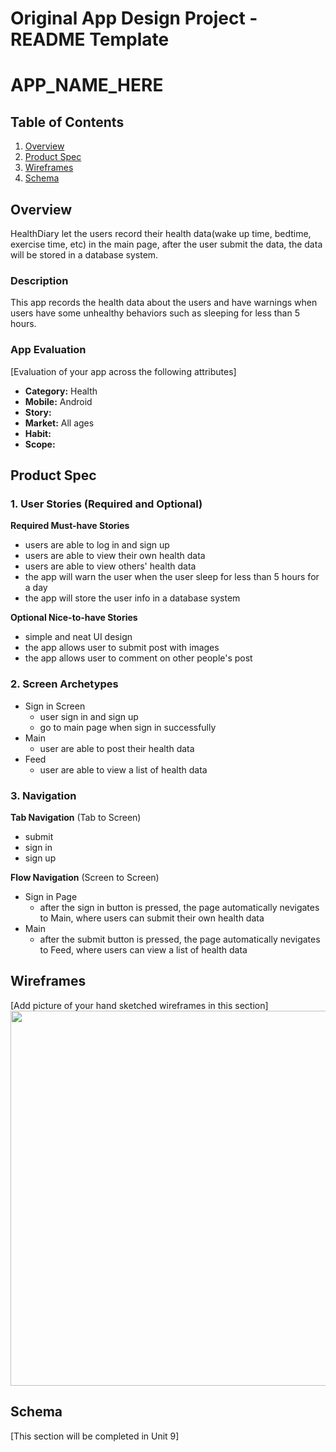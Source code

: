 Original App Design Project - README Template
===

# APP_NAME_HERE

## Table of Contents
1. [Overview](#Overview)
1. [Product Spec](#Product-Spec)
1. [Wireframes](#Wireframes)
2. [Schema](#Schema)

## Overview
HealthDiary let the users record their health data(wake up time, bedtime, exercise time, etc) in the main page, after the user submit the data, the data will be stored in a database system.

### Description
This app records the health data about the users and have warnings when users have some unhealthy behaviors such as sleeping for less than 5 hours.

### App Evaluation
[Evaluation of your app across the following attributes]
- **Category:** Health
- **Mobile:** Android
- **Story:** 
- **Market:** All ages
- **Habit:** 
- **Scope:** 

## Product Spec

### 1. User Stories (Required and Optional)

**Required Must-have Stories**

* users are able to log in and sign up
* users are able to view their own health data
* users are able to view others' health data
* the app will warn the user when the user sleep for less than 5 hours for a day
* the app will store the user info in a database system

**Optional Nice-to-have Stories**

* simple and neat UI design
* the app allows user to submit post with images
* the app allows user to comment on other people's post

### 2. Screen Archetypes

* Sign in Screen
   * user sign in and sign up
   * go to main page when sign in successfully
* Main
   * user are able to post their health data
* Feed
   * user are able to view a list of health data

### 3. Navigation

**Tab Navigation** (Tab to Screen)

* submit
* sign in
* sign up

**Flow Navigation** (Screen to Screen)

* Sign in Page
   * after the sign in button is pressed, the page automatically nevigates to Main, where users can submit their own health data
* Main
   * after the submit button is pressed, the page automatically nevigates to Feed, where users can view a list of health data

## Wireframes
[Add picture of your hand sketched wireframes in this section]
<img src="YOUR_WIREFRAME_IMAGE_URL" width=600>

## Schema 
[This section will be completed in Unit 9]

